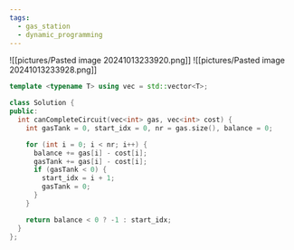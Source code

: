 ```yaml
---
tags:
  - gas_station
  - dynamic_programming
---
```

![[pictures/Pasted image 20241013233920.png]]
![[pictures/Pasted image 20241013233928.png]]



```c++
template <typename T> using vec = std::vector<T>;

class Solution {
public:
  int canCompleteCircuit(vec<int> gas, vec<int> cost) {
    int gasTank = 0, start_idx = 0, nr = gas.size(), balance = 0;

    for (int i = 0; i < nr; i++) {
      balance += gas[i] - cost[i];
      gasTank += gas[i] - cost[i];
      if (gasTank < 0) {
        start_idx = i + 1;
        gasTank = 0;
      }
    }

    return balance < 0 ? -1 : start_idx;
  }
};
```